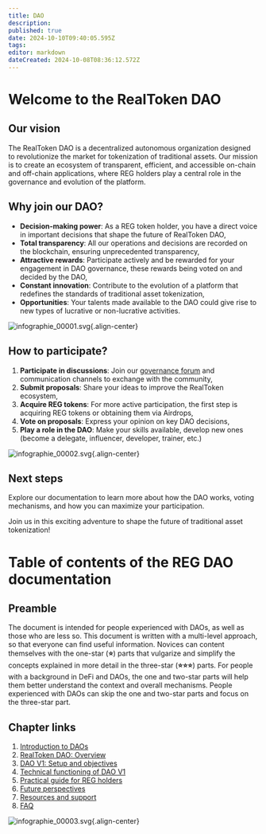 ```yaml
---
title: DAO
description: 
published: true
date: 2024-10-10T09:40:05.595Z
tags: 
editor: markdown
dateCreated: 2024-10-08T08:36:12.572Z
---
```


# Welcome to the RealToken DAO

## Our vision

The RealToken DAO is a decentralized autonomous organization designed to revolutionize the market for tokenization of traditional assets. Our mission is to create an ecosystem of transparent, efficient, and accessible on-chain and off-chain applications, where REG holders play a central role in the governance and evolution of the platform.

## Why join our DAO?

- **Decision-making power**: As a REG token holder, you have a direct voice in important decisions that shape the future of RealToken DAO,
- **Total transparency**: All our operations and decisions are recorded on the blockchain, ensuring unprecedented transparency,
- **Attractive rewards**: Participate actively and be rewarded for your engagement in DAO governance, these rewards being voted on and decided by the DAO,
- **Constant innovation**: Contribute to the evolution of a platform that redefines the standards of traditional asset tokenization,
- **Opportunities**: Your talents made available to the DAO could give rise to new types of lucrative or non-lucrative activities.

![infographie_00001.svg](/en/assets/img/infographie_00001.svg){.align-center}

## How to participate?

1. **Participate in discussions**: Join our [governance forum](https://forum.realtoken.community/) and communication channels to exchange with the community,
2. **Submit proposals**: Share your ideas to improve the RealToken ecosystem,
3. **Acquire REG tokens**: For more active participation, the first step is acquiring REG tokens or obtaining them via Airdrops,
4. **Vote on proposals**: Express your opinion on key DAO decisions,
5. **Play a role in the DAO**: Make your skills available, develop new ones (become a delegate, influencer, developer, trainer, etc.)

![infographie_00002.svg](/en/assets/img/infographie_00002.svg){.align-center}

## Next steps

Explore our documentation to learn more about how the DAO works, voting mechanisms, and how you can maximize your participation.

Join us in this exciting adventure to shape the future of traditional asset tokenization!

# Table of contents of the REG DAO documentation

## Preamble

The document is intended for people experienced with DAOs, as well as those who are less so. This document is written with a multi-level approach, so that everyone can find useful information. Novices can content themselves with the one-star (**⭐**) parts that vulgarize and simplify the concepts explained in more detail in the three-star (**⭐⭐⭐**) parts. For people with a background in DeFi and DAOs, the one and two-star parts will help them better understand the context and overall mechanisms. People experienced with DAOs can skip the one and two-star parts and focus on the three-star part.

## Chapter links

1. [Introduction to DAOs](/en/DAO/Introduction)
2. [RealToken DAO: Overview](/en/DAO/DAO_RealToken)
3. [DAO V1: Setup and objectives](/en/DAO/Phase1)
4. [Technical functioning of DAO V1](/en/DAO/Functioning)
5. [Practical guide for REG holders](/en/DAO/Practical_Guide)
6. [Future perspectives](/en/DAO/Perspectives)
7. [Resources and support](/en/DAO/Resources)
8. [FAQ](/en/DAO/FAQ)

![infographie_00003.svg](/en/assets/img/infographie_00003.svg){.align-center}
